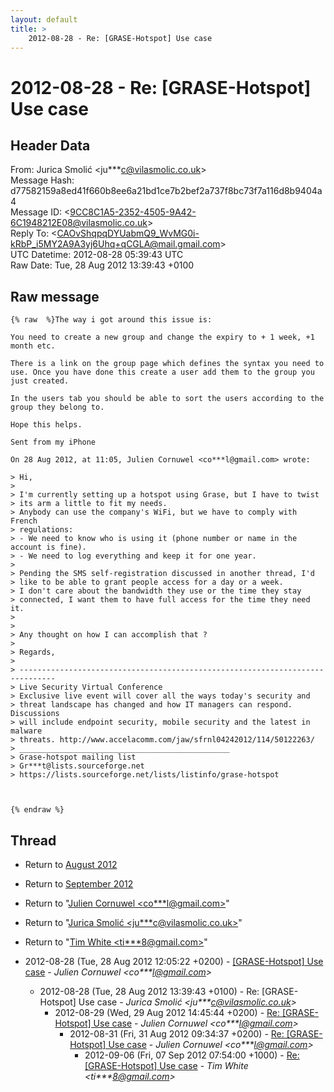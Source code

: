 ```yaml
---
layout: default
title: >
    2012-08-28 - Re: [GRASE-Hotspot] Use case
---
```


# 2012-08-28 - Re: [GRASE-Hotspot] Use case

## Header Data

From: Jurica Smolić \<ju***c@vilasmolic.co.uk\><br>
Message Hash: d77582159a8ed41f660b8ee6a21bd1ce7b2bef2a737f8bc73f7a116d8b9404a4<br>
Message ID: \<9CC8C1A5-2352-4505-9A42-6C1948212E08@vilasmolic.co.uk\><br>
Reply To: \<CAOvShqpqDYUabmQ9_WvMG0i-kRbP_i5MY2A9A3yj6Uhq+qCGLA@mail.gmail.com\><br>
UTC Datetime: 2012-08-28 05:39:43 UTC<br>
Raw Date: Tue, 28 Aug 2012 13:39:43 +0100<br>

## Raw message

```
{% raw  %}The way i got around this issue is:

You need to create a new group and change the expiry to + 1 week, +1 month etc.

There is a link on the group page which defines the syntax you need to use. Once you have done this create a user add them to the group you just created.

In the users tab you should be able to sort the users according to the group they belong to.

Hope this helps.

Sent from my iPhone

On 28 Aug 2012, at 11:05, Julien Cornuwel <co***l@gmail.com> wrote:

> Hi,
> 
> I'm currently setting up a hotspot using Grase, but I have to twist
> its arm a little to fit my needs.
> Anybody can use the company's WiFi, but we have to comply with French
> regulations:
> - We need to know who is using it (phone number or name in the account is fine).
> - We need to log everything and keep it for one year.
> 
> Pending the SMS self-registration discussed in another thread, I'd
> like to be able to grant people access for a day or a week.
> I don't care about the bandwidth they use or the time they stay
> connected, I want them to have full access for the time they need it.
> 
> 
> Any thought on how I can accomplish that ?
> 
> Regards,
> 
> ------------------------------------------------------------------------------
> Live Security Virtual Conference
> Exclusive live event will cover all the ways today's security and 
> threat landscape has changed and how IT managers can respond. Discussions 
> will include endpoint security, mobile security and the latest in malware 
> threats. http://www.accelacomm.com/jaw/sfrnl04242012/114/50122263/
> _______________________________________________
> Grase-hotspot mailing list
> Gr***t@lists.sourceforge.net
> https://lists.sourceforge.net/lists/listinfo/grase-hotspot



{% endraw %}
```

## Thread

+ Return to [August 2012](/archive/2012/08)
+ Return to [September 2012](/archive/2012/09)

+ Return to "[Julien Cornuwel <co***l<span>@</span>gmail.com>](/authors/co___l_at_gmail_com)"
+ Return to "[Jurica Smolić <ju***c<span>@</span>vilasmolic.co.uk>](/authors/ju___c_at_vilasmolic_co_uk)"
+ Return to "[Tim White <ti***8<span>@</span>gmail.com>](/authors/ti___8_at_gmail_com)"

+ 2012-08-28 (Tue, 28 Aug 2012 12:05:22 +0200) - [[GRASE-Hotspot] Use case](/archive/2012/08/aace369edf3a84d9d64e17464907a8d22a7bbc7c14e4d07bdaee71af3f7ddfff) - _Julien Cornuwel \<co***l@gmail.com\>_
  + 2012-08-28 (Tue, 28 Aug 2012 13:39:43 +0100) - Re: [GRASE-Hotspot] Use case - _Jurica Smolić \<ju***c@vilasmolic.co.uk\>_
    + 2012-08-29 (Wed, 29 Aug 2012 14:45:44 +0200) - [Re: [GRASE-Hotspot] Use case](/archive/2012/08/cbadf474b47b62fccbaf031fb1b18595175037275cc5ebb72e8437fcdae98b7d) - _Julien Cornuwel \<co***l@gmail.com\>_
      + 2012-08-31 (Fri, 31 Aug 2012 09:34:37 +0200) - [Re: [GRASE-Hotspot] Use case](/archive/2012/08/1679e5d72ac5020873ede697db6734c331c189e554428f20ff90449282893907) - _Julien Cornuwel \<co***l@gmail.com\>_
        + 2012-09-06 (Fri, 07 Sep 2012 07:54:00 +1000) - [Re: [GRASE-Hotspot] Use case](/archive/2012/09/423c48e2864808afb8019a0aab63ee5d6f3a412d700adc382150392da2cb641b) - _Tim White \<ti***8@gmail.com\>_


